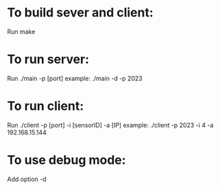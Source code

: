# To build sever and client: 
Run make

# To run server: 
Run ./main -p [port]
example: ./main -d -p 2023

# To run client: 
Run ./client -p [port] -i [sensorID] -a [IP]
example: ./client -p 2023 -i 4 -a 192.168.15.144

# To use debug mode: 
Add option -d
